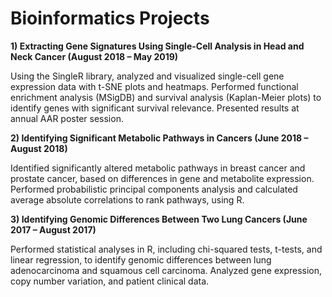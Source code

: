 # Bioinformatics Projects

**1) Extracting Gene Signatures Using Single-Cell Analysis in Head and Neck Cancer (August 2018 – May 2019)**

Using the SingleR library, analyzed and visualized single-cell gene expression data with t-SNE plots and heatmaps. Performed functional enrichment analysis (MSigDB) and survival analysis (Kaplan-Meier plots) to identify genes with significant survival relevance. Presented results at annual AAR poster session.

**2) Identifying Significant Metabolic Pathways in Cancers (June 2018 – August 2018)**

Identified significantly altered metabolic pathways in breast cancer and prostate cancer, based on differences in gene and metabolite expression. Performed probabilistic principal components analysis and calculated average absolute correlations to rank pathways, using R.

**3) Identifying Genomic Differences Between Two Lung Cancers (June 2017 – August 2017)**

Performed statistical analyses in R, including chi-squared tests, t-tests, and linear regression, to identify genomic differences between lung adenocarcinoma and squamous cell carcinoma. Analyzed gene expression, copy number variation, and patient clinical data.




